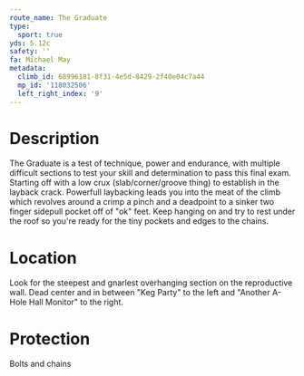 ```yaml
---
route_name: The Graduate
type:
  sport: true
yds: 5.12c
safety: ''
fa: Michael May
metadata:
  climb_id: 68996181-8f31-4e5d-8429-2f40e04c7a44
  mp_id: '118032506'
  left_right_index: '9'
---
```

# Description
The Graduate is a test of technique, power and endurance, with multiple difficult sections to test your skill and determination to pass this final exam. Starting off with a low crux (slab/corner/groove thing) to establish in the layback crack. Powerfull laybacking leads you into the meat of the climb which revolves around a crimp a pinch and a deadpoint to a sinker two finger sidepull pocket off of "ok" feet. Keep hanging on and try to rest under the roof so you're ready for the tiny pockets and edges to the chains.

# Location
Look for the steepest and gnarlest overhanging section on the reproductive wall. Dead center and in between "Keg Party" to the left and "Another A-Hole Hall Monitor" to the right.

# Protection
Bolts and chains
